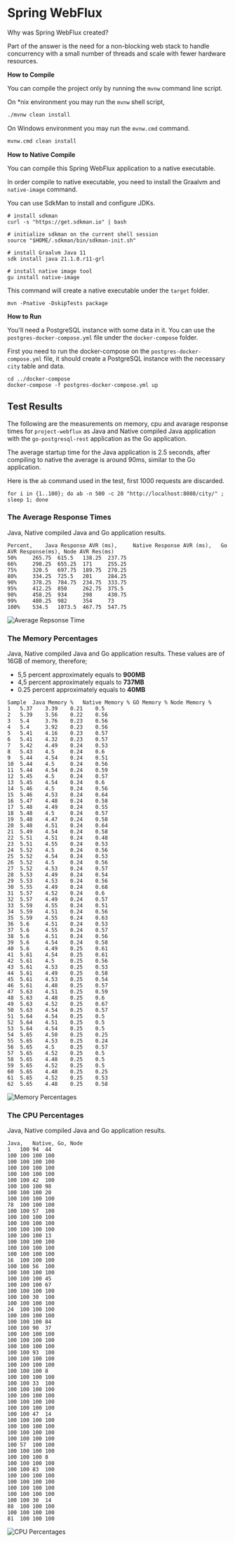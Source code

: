 # Spring WebFlux

Why was Spring WebFlux created?

Part of the answer is the need for a non-blocking web stack to handle concurrency 
with a small number of threads and scale with fewer hardware resources.

**How to Compile**

You can compile the project only by running the `mvnw` command line script.

On *nix environment you may run the `mvnw` shell script,
```bash
./mvnw clean install
```

On Windows environment you may run the `mvnw.cmd` command.
```bash
mvnw.cmd clean install
```

**How to Native Compile**

You can compile this Spring WebFlux application to a native executable.

In order compile to native executable, you need to install the Graalvm and `native-image` command.

You can use SdkMan to install and configure JDKs.

```
# install sdkman
curl -s "https://get.sdkman.io" | bash

# initialize sdkman on the current shell session
source "$HOME/.sdkman/bin/sdkman-init.sh"

# install Graalvm Java 11
sdk install java 21.1.0.r11-grl

# install native image tool
gu install native-image
```

This command will create a native executable under the `target` folder.
```
mvn -Pnative -DskipTests package
```

**How to Run**

You'll need a PostgreSQL instance with some data in it. You can use the `postgres-docker-compose.yml` file under the `docker-compose` folder.

First you need to run the docker-compose on the `postgres-docker-compose.yml` file, it should create a PostgreSQL instance with the necessary `city` table and data. 

```
cd ../docker-compose
docker-compose -f postgres-docker-compose.yml up
```

## Test Results

The following are the measurements on memory, cpu and avarage response times for `project-webflux` as Java and Native compiled Java application with the `go-postgresql-rest` application as the Go application.

The average startup time for the Java application is 2.5 seconds, after compiling to native the average is around 90ms, similar to the Go application.

Here is the `ab` command used in the test, first 1000 requests are discarded.
```
for i in {1..100}; do ab -n 500 -c 20 "http://localhost:8080/city/" ; sleep 1; done
```

### The Average Response Times
Java, Native compiled Java and Go application results.
```
Percent,	Java Response AVR (ms), 	Native Response AVR (ms),	Go AVR Response(ms), Node AVR Res(ms)
50%	    265.75	615.5	138.25	237.75
66%	    298.25	655.25	171	    255.25
75%	    320.5	697.75	189.75	270.25
80%	    334.25	725.5	201	    284.25
90%	    378.25	784.75	234.75	333.75
95%	    412.25	850	    262.75	375.5
98%	    458.25	934	    298	    430.75
99%	    480.25	982	    354	    73
100%	534.5	1073.5	467.75	547.75
```

![Average Repsonse Time](images/average-response-time.png "Average Repsonse Time")



### The Memory Percentages
Java, Native compiled Java and Go application results.
These values are of 16GB of memory, therefore;
* 5,5 percent approximately equals to **900MB**
* 4,5 percent approximately equals to **737MB** 
* 0.25 percent approximately equals to **40MB**

```
Sample	Java Memory %	Native Memory %	GO Memory %	Node Memory %
1	5.37	3.39	0.21	0.5
2	5.39	3.56	0.22	0.56
3	5.4     3.76	0.23	0.56
4	5.4     3.92	0.23	0.56
5	5.41	4.16	0.23	0.57
6	5.41	4.32	0.23	0.57
7	5.42	4.49	0.24	0.53
8	5.43	4.5     0.24	0.6
9	5.44	4.54	0.24	0.51
10	5.44	4.5     0.24	0.56
11	5.44	4.54	0.24	0.59
12	5.45	4.5     0.24	0.57
13	5.45	4.54	0.24	0.6
14	5.46	4.5     0.24	0.56
15	5.46	4.53	0.24	0.64
16	5.47	4.48	0.24	0.58
17	5.48	4.49	0.24	0.55
18	5.48	4.5     0.24	0.57
19	5.48	4.47	0.24	0.58
20	5.48	4.51	0.24	0.64
21	5.49	4.54	0.24	0.58
22	5.51	4.51	0.24	0.48
23	5.51	4.55	0.24	0.53
24	5.52	4.5     0.24	0.56
25	5.52	4.54	0.24	0.53
26	5.52	4.5     0.24	0.56
27	5.52	4.53	0.24	0.57
28	5.53	4.49	0.24	0.54
29	5.53	4.53	0.24	0.56
30	5.55	4.49	0.24	0.68
31	5.57	4.52	0.24	0.6
32	5.57	4.49	0.24	0.57
33	5.59	4.55	0.24	0.51
34	5.59	4.51	0.24	0.56
35	5.59	4.55	0.24	0.63
36	5.6     4.51	0.24	0.53
37	5.6     4.55	0.24	0.57
38	5.6     4.51	0.24	0.56
39	5.6     4.54	0.24	0.58
40	5.6     4.49	0.25	0.61
41	5.61	4.54	0.25	0.61
42	5.61	4.5     0.25	0.56
43	5.61	4.53	0.25	0.53
44	5.61	4.49	0.25	0.58
45	5.61	4.53	0.25	0.54
46	5.61	4.48	0.25	0.57
47	5.63	4.51	0.25	0.59
48	5.63	4.48	0.25	0.6
49	5.63	4.52	0.25	0.67
50	5.63	4.54	0.25	0.57
51	5.64	4.54	0.25	0.5
52	5.64	4.51	0.25	0.5
53	5.64	4.54	0.25	0.5
54	5.65	4.50	0.25	0.25
55	5.65	4.53	0.25	0.24
56	5.65	4.5	    0.25	0.57
57	5.65	4.52	0.25	0.5
58	5.65	4.48	0.25	0.5
59	5.65	4.52	0.25	0.5
60	5.65	4.48	0.25	0.25
61	5.65	4.52	0.25	0.53
62	5.65	4.48	0.25	0.58
```

![Memory Percentages](images/memory-percentages.png "Memory Percentages")



### The CPU Percentages
Java, Native compiled Java and Go application results.
```
Java,	Native, Go, Node
1	100	94	44
100	100	100	100
100	100	100	100
100	100	100	100
100	100	100	100
100	100	42	100
100	100	100	98
100	100	100	20
100	100	100	100
78	100	100	100
100	100	57	100
100	100	100	100
100	100	100	100
100	100	100	100
100	100	100	13
100	100	100	100
100	100	100	100
100	100	100	100
16	100	100	100
100	100	56	100
100	100	100	100
100	100	100	45
100	100	100	67
100	100	100	100
100	100	30	100
100	100	100	100
24	100	100	100
100	100	100	100
100	100	100	84
100	100	90	37
100	100	100	100
100	100	100	100
100	100	100	100
100	100	93	100
100	100	100	100
100	100	100	100
100	100	100	8
100	100	100	100
100	100	33	100
100	100	100	100
100	100	100	100
100	100	100	100
100	100	100	100
100	100	47	14
100	100	100	100
100	100	100	100
100	100	100	100
100	100	100	100
100	57	100	100
100	100	100	100
100	100	100	8
100	100	100	100
100	100	83	100
100	100	100	100
100	100	100	100
100	100	100	100
100	100	100	100
100	100	30	14
88	100	100	100
100	100	100	100
81	100	100	100
```

![CPU Percentages](images/cpu-percentages.png "CPU Percentages")




